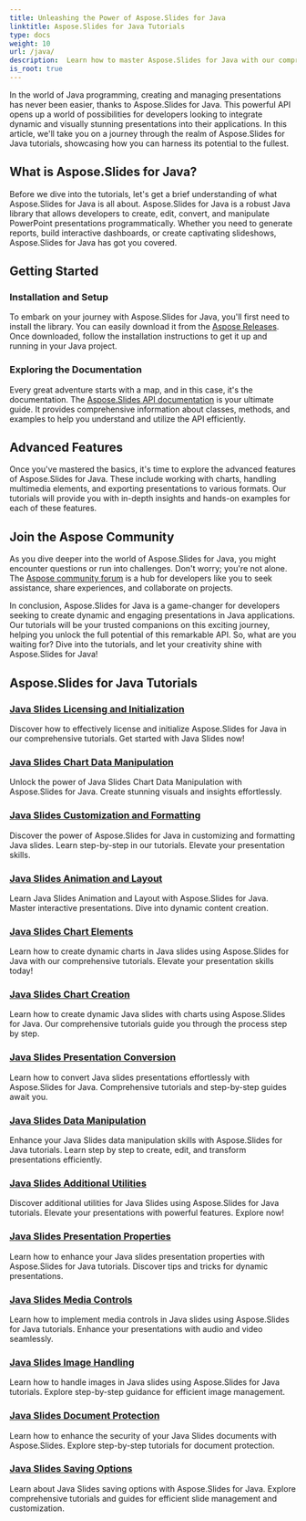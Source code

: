 ```yaml
---
title: Unleashing the Power of Aspose.Slides for Java
linktitle: Aspose.Slides for Java Tutorials
type: docs
weight: 10
url: /java/
description:  Learn how to master Aspose.Slides for Java with our comprehensive tutorials. Step-by-step guidance for using this powerful Java API for presentations.
is_root: true
---
```


In the world of Java programming, creating and managing presentations has never been easier, thanks to Aspose.Slides for Java. This powerful API opens up a world of possibilities for developers looking to integrate dynamic and visually stunning presentations into their applications. In this article, we'll take you on a journey through the realm of Aspose.Slides for Java tutorials, showcasing how you can harness its potential to the fullest.

## What is Aspose.Slides for Java?

Before we dive into the tutorials, let's get a brief understanding of what Aspose.Slides for Java is all about. Aspose.Slides for Java is a robust Java library that allows developers to create, edit, convert, and manipulate PowerPoint presentations programmatically. Whether you need to generate reports, build interactive dashboards, or create captivating slideshows, Aspose.Slides for Java has got you covered.

## Getting Started

### Installation and Setup

To embark on your journey with Aspose.Slides for Java, you'll first need to install the library. You can easily download it from the [Aspose Releases](https://releases.aspose.com/slides/java/). Once downloaded, follow the installation instructions to get it up and running in your Java project.

### Exploring the Documentation

Every great adventure starts with a map, and in this case, it's the documentation. The [Aspose.Slides API documentation](https://reference.aspose.com/slides/java/) is your ultimate guide. It provides comprehensive information about classes, methods, and examples to help you understand and utilize the API efficiently.

## Advanced Features

Once you've mastered the basics, it's time to explore the advanced features of Aspose.Slides for Java. These include working with charts, handling multimedia elements, and exporting presentations to various formats. Our tutorials will provide you with in-depth insights and hands-on examples for each of these features.

## Join the Aspose Community

As you dive deeper into the world of Aspose.Slides for Java, you might encounter questions or run into challenges. Don't worry; you're not alone. The [Aspose community forum](https://forum.aspose.com/) is a hub for developers like you to seek assistance, share experiences, and collaborate on projects.

In conclusion, Aspose.Slides for Java is a game-changer for developers seeking to create dynamic and engaging presentations in Java applications. Our tutorials will be your trusted companions on this exciting journey, helping you unlock the full potential of this remarkable API. So, what are you waiting for? Dive into the tutorials, and let your creativity shine with Aspose.Slides for Java!

## Aspose.Slides for Java Tutorials
### [Java Slides Licensing and Initialization](./licensing-and-initialization/)
Discover how to effectively license and initialize Aspose.Slides for Java in our comprehensive tutorials. Get started with Java Slides now!
### [Java Slides Chart Data Manipulation](./chart-data-manipulation/)
Unlock the power of Java Slides Chart Data Manipulation with Aspose.Slides for Java. Create stunning visuals and insights effortlessly.
### [Java Slides Customization and Formatting](./customization-and-formatting/)
Discover the power of Aspose.Slides for Java in customizing and formatting Java slides. Learn step-by-step in our tutorials. Elevate your presentation skills.
### [Java Slides Animation and Layout](./animation-and-layout/)
Learn Java Slides Animation and Layout with Aspose.Slides for Java. Master interactive presentations. Dive into dynamic content creation.
### [Java Slides Chart Elements](./chart-elements/)
Learn how to create dynamic charts in Java slides using Aspose.Slides for Java with our comprehensive tutorials. Elevate your presentation skills today!
### [Java Slides Chart Creation](./chart-creation/)
Learn how to create dynamic Java slides with charts using Aspose.Slides for Java. Our comprehensive tutorials guide you through the process step by step.
### [Java Slides Presentation Conversion](./presentation-conversion/)
Learn how to convert Java slides presentations effortlessly with Aspose.Slides for Java. Comprehensive tutorials and step-by-step guides await you.
### [Java Slides Data Manipulation](./data-manipulation/)
Enhance your Java Slides data manipulation skills with Aspose.Slides for Java tutorials. Learn step by step to create, edit, and transform presentations efficiently.
### [Java Slides Additional Utilities](./additional-utilities/)
Discover additional utilities for Java Slides using Aspose.Slides for Java tutorials. Elevate your presentations with powerful features. Explore now!
### [Java Slides Presentation Properties](./presentation-properties/)
Learn how to enhance your Java slides presentation properties with Aspose.Slides for Java tutorials. Discover tips and tricks for dynamic presentations.
### [Java Slides Media Controls](./media-controls/)
Learn how to implement media controls in Java slides using Aspose.Slides for Java tutorials. Enhance your presentations with audio and video seamlessly.
### [Java Slides Image Handling](./image-handling/)
Learn how to handle images in Java slides using Aspose.Slides for Java tutorials. Explore step-by-step guidance for efficient image management.
### [Java Slides Document Protection](./document-protection/)
Learn how to enhance the security of your Java Slides documents with Aspose.Slides. Explore step-by-step tutorials for document protection.
### [Java Slides Saving Options](./saving-options/)
Learn about Java Slides saving options with Aspose.Slides for Java. Explore comprehensive tutorials and guides for efficient slide management and customization.
